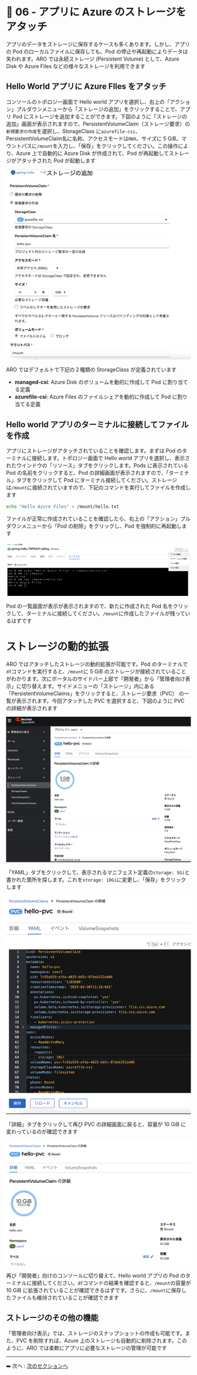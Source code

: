 # :rocket: 06 - アプリに Azure のストレージをアタッチ

アプリのデータをストレージに保存するケースも多くあります。しかし、アプリの Pod のローカルファイルに保存しても、Pod の停止や再起動によりデータは失われます。ARO では永続ストレージ (Persistent Volume) として、Azure Disk や Azure Files などの様々なストレージを利用できます

## Hello World アプリに Azure FIles をアタッチ

コンソールのトポロジー画面で Hello world アプリを選択し、右上の「アクション」プルダウンメニューから「ストレージの追加」をクリックすることで、アプリ Pod にストレージを追加することができます。下図のように「ストレージの追加」画面が表示されますので、PersistentVolumeClaim（ストレージ要求）の`新規要求の作成`を選択し、StorageClass に`azurefile-csi`、PersistentVolumeClaim名に名称、アクセスモードは`RWX`、サイズに 5 GiB、マウントパスに`/mount`を入力し、「保存」をクリックしてください。この操作により、Azure 上で自動的に Azure Disk が作成されて、Pod が再起動してストレージがアタッチされた Pod が起動します

![pv attach](images/pv_attach.png)

ARO ではデフォルトで下記の２種類の StorageClass が定義されています
- **managed-csi**: Azure Disk のボリュームを動的に作成して Pod に割り当てる定義
- **azurefile-csi**: Azure Files のファイルシェアを動的に作成して Pod に割り当てる定義

## Hello world アプリのターミナルに接続してファイルを作成

アプリにストレージがアタッチされていることを確認します。まずは Pod のターミナルに接続します。トポロジー画面で Hello world アプリを選択し、表示されたウインドウの「リソース」タブをクリックします。Pods に表示されている Pod の名前をクリックすると、Pod の詳細画面が表示されますので、「ターミナル」タブをクリックして Pod にターミナル接続してください。ストレージは`/mount`に接続されていますので、下記のコマンドを実行してファイルを作成します

``` bash
echo "Hello Azure Files" > /mount/hello.txt
```

ファイルが正常に作成されていることを確認したら、右上の「アクション」プルダウンメニューから「Pod の削除」をクリックし、Pod を強制的に再起動します

![pod reboot](images/pod_reboot.png)

Pod の一覧画面が表示が表示されますので、新たに作成された Pod 名をクリックして、ターミナルに接続してください。`/mount`に作成したファイルが残っているはずです

# ストレージの動的拡張

ARO ではアタッチしたストレージの動的拡張が可能です。Pod のターミナルで`df`コマンドを実行すると、`/mount`に 5 GiB のストレージが接続されていることがわかります。次にポータルのサイドバー上部で「開発者」から「管理者向け表示」に切り替えます。サイドメニューの「ストレージ」内にある「PersistentVolumeClaims」をクリックすると、ストレージ要求（PVC） の一覧が表示されます。今回アタッチした PVC を選択すると、下図のように PVC の詳細が表示されます

![admin_pvc](images/admin_pvc.png)

「YAML」タブをクリックして、表示されるマニフェスト定義の`storage: 5Gi`と書かれた箇所を探します。これを`storage: 10Gi`に変更し、「保存」をクリックします

![pvc update](images/pvc_update.png)

「詳細」タブをクリックして再び PVC の詳細画面に戻ると、容量が 10 GiB に変わっているのが確認できます

![pvc updated](images/pvc_updated.png)

再び「開発者」向けのコンソールに切り替えて、Hello world アプリの Pod のターミナルに接続してください。`df`コマンドの結果を確認すると、`/mount`の容量が 10 GiB に拡張されていることが確認できるはずです。さらに、`/mount`に保存したファイルも維持されていることが確認できます

## ストレージのその他の機能

「管理者向け表示」では、ストレージのスナップショットの作成も可能です。また、PVC を削除すれば、Azure 上のストレージも自動的に削除されます。このように、ARO では柔軟にアプリに必要なストレージの管理が可能です

---

➡️
次へ : [次のセクションへ](../07-deploy-ai-app/README.md)
